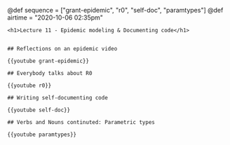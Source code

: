 @def sequence = ["grant-epidemic", "r0", "self-doc", "paramtypes"]
@def airtime = "2020-10-06 02:35pm"
~~~
<h1>Lecture 11 - Epidemic modeling & Documenting code</h1>
~~~

~~~Airs on: <span class="moment">~~~{{showtime airtime}}~~~ EST</span>~~~

## Reflections on an epidemic video

{{youtube grant-epidemic}}

## Everybody talks about R0

{{youtube r0}}

## Writing self-documenting code

{{youtube self-doc}}

## Verbs and Nouns continuted: Parametric types

{{youtube paramtypes}}
